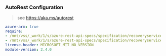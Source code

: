 ### AutoRest Configuration

> see https://aka.ms/autorest

``` yaml
azure-arm: true
require:
- /mnt/vss/_work/1/s/azure-rest-api-specs/specification/recoveryservicessiterecovery/resource-manager/readme.md
- /mnt/vss/_work/1/s/azure-rest-api-specs/specification/recoveryservicessiterecovery/resource-manager/readme.go.md
license-header: MICROSOFT_MIT_NO_VERSION
module-version: 2.4.0
```